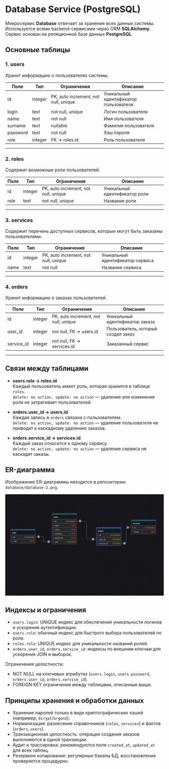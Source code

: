 # Database Service (PostgreSQL)

Микросервис **Database** отвечает за хранение всех данных системы. Используется всеми backend-сервисами через ORM **SQLAlchemy**. Сервис основан на реляционной базе данных **PostgreSQL**.

## Основные таблицы

### 1. users
Хранит информацию о пользователях системы.

| Поле      | Тип      | Ограничения                         | Описание                        |
|-----------|---------|------------------------------------|--------------------------------|
| id        | integer | PK, auto increment, not null, unique | Уникальный идентификатор пользователя |
| login     | text    | not null, unique                    | Логин пользователя             |
| name      | text    | not null                            | Имя пользователя               |
| surname   | text    | nullable                             | Фамилия пользователя           |
| password  | text    | not null                            | Хэш пароля                      |
| role      | integer | FK -> roles.id                       | Роль пользователя              |

---

### 2. roles
Содержит возможные роли пользователей.

| Поле | Тип     | Ограничения              | Описание                  |
|------|---------|-------------------------|---------------------------|
| id   | integer | PK, auto increment, not null, unique | Уникальный идентификатор роли |
| role | text    | not null, unique        | Название роли             |

---

### 3. services
Содержит перечень доступных сервисов, которые могут быть заказаны пользователями.

| Поле | Тип     | Ограничения  | Описание               |
|------|---------|-------------|------------------------|
| id   | integer | PK, auto increment, not null, unique | Уникальный идентификатор сервиса |
| name | text    | not null    | Название сервиса       |

---

### 4. orders
Хранит информацию о заказах пользователей.

| Поле       | Тип     | Ограничения           | Описание                               |
|------------|---------|---------------------|---------------------------------------|
| id         | integer | PK, auto increment, not null, unique | Уникальный идентификатор заказа |
| user_id    | integer | not null, FK -> users.id | Пользователь, который создал заказ |
| service_id | integer | not null, FK -> services.id | Заказанный сервис                  |

---

## Связи между таблицами

- **users.role → roles.id**  
  Каждый пользователь имеет роль, которая хранится в таблице `roles`.  
  `delete: no action, update: no action` — удаление или изменение роли не затрагивает пользователей.

- **orders.user_id → users.id**  
  Каждая запись в `orders` связана с пользователем.  
  `delete: no action, update: no action` — удаление пользователя не приводит к каскадному удалению заказов.

- **orders.service_id → services.id**  
  Каждый заказ относится к одному сервису.  
  `delete: no action, update: no action` — удаление сервиса не каскадит заказы.

## ER-диаграмма

Изображение ER-диаграммы находится в репозитории: `database/database-2.png`.

<img src="./database-2.png" alt="ERD" />

## Индексы и ограничения

- `users.login`: UNIQUE индекс для обеспечения уникальности логинов и ускорения аутентификации.
- `users.role`: обычный индекс для быстрого выбора пользователей по роли.
- `roles.role`: UNIQUE индекс для уникальности названий ролей.
- `orders.user_id`, `orders.service_id`: индексы по внешним ключам для ускорения JOIN и выборок.

Ограничения целостности:
- NOT NULL на ключевых атрибутах (`users.login`, `users.password`, `orders.user_id`, `orders.service_id`).
- FOREIGN KEY ограничения между таблицами, описанные выше.

## Принципы хранения и обработки данных

- Хранение паролей только в виде криптографических хэшей (например, `bcrypt`/`argon2`).
- Нормализация: разнесение справочников (`roles`, `services`) и фактов (`orders`, `users`).
- Транзакционная целостность: операции создания заказов выполняются в одной транзакции.
- Аудит и трассировка: рекомендуются поля `created_at`, `updated_at` для всех таблиц.
- Резервное копирование: регулярные бэкапы БД, восстановление проверяется процедурно.